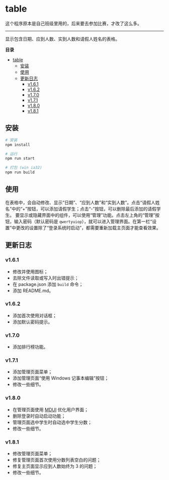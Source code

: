 # table
这个程序原本是自己班级里用的，后来要去参加比赛，才改了这么多。

---

显示包含日期、应到人数、实到人数和请假人姓名的表格。

**目录**
- [table](#table)
  - [安装](#安装)
  - [使用](#使用)
  - [更新日志](#更新日志)
    - [v1.6.1](#v161)
    - [v1.6.2](#v162)
    - [v1.7.0](#v170)
    - [v1.7.1](#v171)
    - [v1.8.0](#v180)
    - [v1.8.1](#v181)

## 安装
``` bash
# 安装
npm install

# 运行
npm run start

# 打包 (win ia32)
npm run build
```

## 使用
在表格中，会自动修改、显示“日期”、“应到人数”和“实到人数”。点击“请假人姓名”中的“+”按钮，可以添加请假学生；点击“-”按钮，可以删除最后添加的请假学生。
要显示或隐藏界面中的组件，可以使用“管理”功能。点击左上角的“管理”按钮，输入密码（默认密码是 `qwertyuiop`），就可以进入管理界面。在第一栏“设置”中更改的设置除了“登录系统时启动”，都需要重新加载主页面才能查看效果。

## 更新日志
### v1.6.1
- 修改并使用图标；
- 去除文件读取或写入时出错提示；
- 在 package.json 添加 `build` 命令；
- 添加 README.md。

### v1.6.2
- 添加首次使用对话框；
- 添加默认密码提示。

### v1.7.0
- 添加排行榜功能。

### v1.7.1
- 添加管理页面菜单；
- 添加管理页面“使用 Windows 记事本编辑”按钮；
- 修改一些细节。

### v1.8.0
- 在管理页面使用 [MDUI](https://mdui.org) 优化用户界面；
- 删除登录时自动启动功能；
- 管理页面选中学生时自动选中学生分数；
- 修改一些细节。

### v1.8.1
- 修改管理页面菜单；
- 修复管理页面首次使用分数列表空白的问题；
- 修复主页面显示应到人数始终为 3 的问题；
- 修改一些细节。
